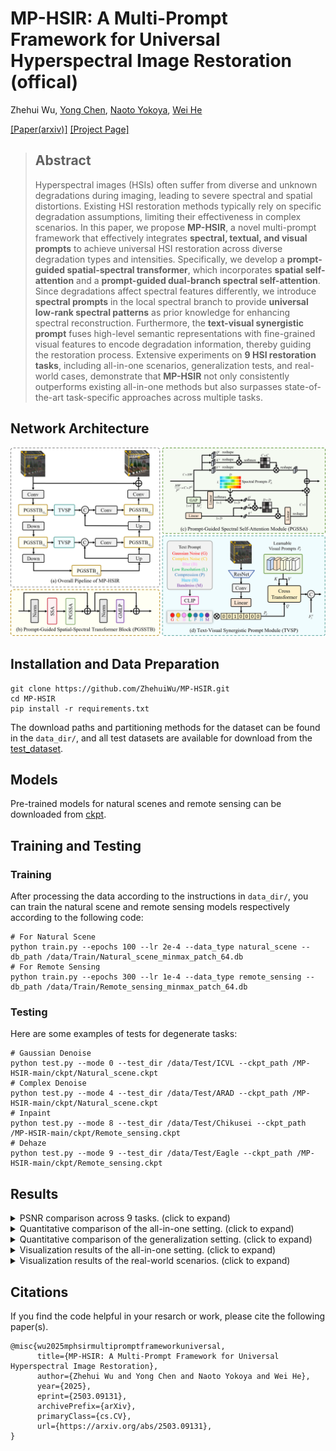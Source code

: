 # MP-HSIR: A Multi-Prompt Framework for Universal Hyperspectral Image Restoration (offical)

Zhehui Wu, [Yong Chen](https://chenyong1993.github.io/yongchen.github.io/), [Naoto Yokoya](https://naotoyokoya.com/), [Wei He](https://prowdiy.github.io/weihe.github.io/)

[[Paper(arxiv)]](https://arxiv.org/abs/2503.09131) [[Project Page]](https://mp-hsir.github.io/MP-HSIR/)

> ## **Abstract**
> Hyperspectral images (HSIs) often suffer from diverse and unknown degradations during imaging, leading to severe spectral and spatial distortions. Existing HSI restoration methods typically rely on specific degradation assumptions, limiting their effectiveness in complex scenarios. In this paper, we propose **MP-HSIR**, a novel multi-prompt framework that effectively integrates **spectral, textual, and visual prompts** to achieve universal HSI restoration across diverse degradation types and intensities. Specifically, we develop a **prompt-guided spatial-spectral transformer**, which incorporates **spatial self-attention** and a **prompt-guided dual-branch spectral self-attention**. Since degradations affect spectral features differently, we introduce **spectral prompts** in the local spectral branch to provide **universal low-rank spectral patterns** as prior knowledge for enhancing spectral reconstruction. Furthermore, the **text-visual synergistic prompt** fuses high-level semantic representations with fine-grained visual features to encode degradation information, thereby guiding the restoration process. Extensive experiments on **9 HSI restoration tasks**, including all-in-one scenarios, generalization tests, and real-world cases, demonstrate that **MP-HSIR** not only consistently outperforms existing all-in-one methods but also surpasses state-of-the-art task-specific approaches across multiple tasks.

## **Network Architecture**

<img src="figs/Architecture.png" width="900">

## **Installation and Data Preparation**

```
git clone https://github.com/ZhehuiWu/MP-HSIR.git
cd MP-HSIR
pip install -r requirements.txt
```

The download paths and partitioning methods for the dataset can be found in the `data_dir/`, and all test datasets are available for download from the [test_dataset](https://drive.google.com/drive/folders/1S-f6mI18bmR7wlsts67lk0-6Oyx5_gIs?usp=drive_link).


## **Models**

Pre-trained models for natural scenes and remote sensing can be downloaded from [ckpt](https://drive.google.com/drive/folders/1J4OA_gUiZHGvYNvXDiaFwIvz8vC5D6xB?usp=drive_link).


## **Training and Testing**
### **Training**
After processing the data according to the instructions in `data_dir/`, you can train the natural scene and remote sensing models respectively according to the following code:

```
# For Natural Scene
python train.py --epochs 100 --lr 2e-4 --data_type natural_scene --db_path /data/Train/Natural_scene_minmax_patch_64.db
# For Remote Sensing
python train.py --epochs 300 --lr 1e-4 --data_type remote_sensing --db_path /data/Train/Remote_sensing_minmax_patch_64.db
```


### **Testing**
Here are some examples of tests for degenerate tasks:

```
# Gaussian Denoise
python test.py --mode 0 --test_dir /data/Test/ICVL --ckpt_path /MP-HSIR-main/ckpt/Natural_scene.ckpt
# Complex Denoise
python test.py --mode 4 --test_dir /data/Test/ARAD --ckpt_path /MP-HSIR-main/ckpt/Natural_scene.ckpt
# Inpaint
python test.py --mode 8 --test_dir /data/Test/Chikusei --ckpt_path /MP-HSIR-main/ckpt/Remote_sensing.ckpt
# Dehaze
python test.py --mode 9 --test_dir /data/Test/Eagle --ckpt_path /MP-HSIR-main/ckpt/Remote_sensing.ckpt
```

## **Results**
<details>
  <summary>PSNR comparison across 9 tasks. (click to expand)</summary>
  <img src="figs/PSNR_comparison.png" width="900">
</details>

<details>
  <summary>Quantitative comparison of the all-in-one setting. (click to expand)</summary>
  <img src="figs/All-in-one_quantitative.png" width="900">
</details>

<details>
  <summary>Quantitative comparison of the generalization setting. (click to expand)</summary>
  <img src="figs/Generalization_quantitative.png" width="900">
</details>

<details>
  <summary>Visualization results of the all-in-one setting. (click to expand)</summary>
  <img src="figs/All-in-one_visualization.png" width="900">
</details>

<details>
  <summary>Visualization results of the real-world scenarios. (click to expand)</summary>
  <img src="figs/Generalization_visualization.png" width="900">
</details>

## **Citations**
If you find the code helpful in your resarch or work, please cite the following paper(s).
```
@misc{wu2025mphsirmultipromptframeworkuniversal,
      title={MP-HSIR: A Multi-Prompt Framework for Universal Hyperspectral Image Restoration}, 
      author={Zhehui Wu and Yong Chen and Naoto Yokoya and Wei He},
      year={2025},
      eprint={2503.09131},
      archivePrefix={arXiv},
      primaryClass={cs.CV},
      url={https://arxiv.org/abs/2503.09131}, 
}
```
